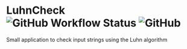 # LuhnCheck ![GitHub Workflow Status](https://img.shields.io/github/workflow/status/MylesFTOP/LuhnCheck/.NET%20Core) ![GitHub](https://img.shields.io/github/license/MylesFTOP/LuhnCheck)
Small application to check input strings using the Luhn algorithm
